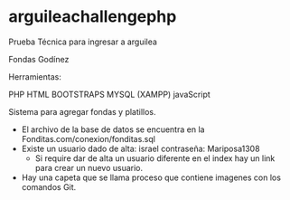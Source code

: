 # arguileachallengephp
Prueba Técnica para ingresar a arguilea

Fondas Godínez 

Herramientas:

PHP
HTML
BOOTSTRAPS
MYSQL (XAMPP)
javaScript

Sistema para agregar fondas y platillos.

- El archivo de la base de datos se encuentra en la Fonditas.com/conexion/fonditas.sql
- Existe un usuario dado de alta: israel contraseña: Mariposa1308
  * Si require dar de alta un usuario diferente en el index hay un link para crear un nuevo usuario.
- Hay una capeta que se llama proceso que contiene imagenes con los comandos Git. 

